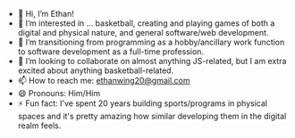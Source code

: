 <html>
  <ul>
<li> 👋 Hi, I’m Ethan!</li>
<li> 👀 I’m interested in ... basketball, creating and playing games of both a digital and physical nature, and general software/web development. </li>
<li> 🌱 I’m transitioning from programming as a hobby/ancillary work function to software development as a full-time profession. </li>
<li> 💞️ I’m looking to collaborate on almost anything JS-related, but I am extra excited about anything basketball-related. </li>
<li> 📫 How to reach me: <a href="http://ethanwing20@gmail.com">ethanwing20@gmail.com</a></li>
<li> 😄 Pronouns: Him/Him </li>
<li> ⚡ Fun fact: I've spent 20 years building sports/programs in physical spaces and it's pretty amazing how similar developing them in the digital realm feels. </li>
  </ul>
</html>



